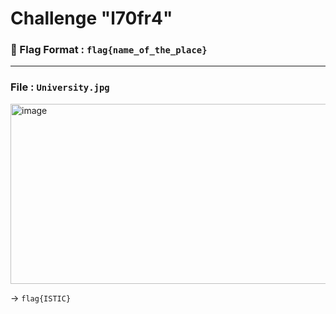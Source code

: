 # Challenge "l70fr4"

### 🚩 Flag Format : `flag{name_of_the_place}`
_________________________________________________________

### File : `University.jpg`

<img width="778" height="288" alt="image" src="https://github.com/user-attachments/assets/e4413e89-f8a0-4076-ac61-41a1b72c8335" />



-> `flag{ISTIC}`
